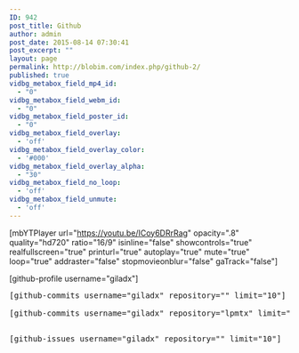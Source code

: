```yaml
---
ID: 942
post_title: Github
author: admin
post_date: 2015-08-14 07:30:41
post_excerpt: ""
layout: page
permalink: http://blobim.com/index.php/github-2/
published: true
vidbg_metabox_field_mp4_id:
  - "0"
vidbg_metabox_field_webm_id:
  - "0"
vidbg_metabox_field_poster_id:
  - "0"
vidbg_metabox_field_overlay:
  - 'off'
vidbg_metabox_field_overlay_color:
  - '#000'
vidbg_metabox_field_overlay_alpha:
  - "30"
vidbg_metabox_field_no_loop:
  - 'off'
vidbg_metabox_field_unmute:
  - 'off'
---
```

[mbYTPlayer url="https://youtu.be/ICoy6DRrRag" opacity=".8" quality="hd720" ratio="16/9" isinline="false" showcontrols="true" realfullscreen="true" printurl="true" autoplay="true" mute="true" loop="true" addraster="false" stopmovieonblur="false" gaTrack="false"]

[github-profile username="giladx"]
<pre>[github-commits username="giladx" repository="" limit="10"]

[github-commits username="giladx" repository="lpmtx" limit="10"]

</pre>
<pre>[github-issues username="giladx" repository="" limit="10"]</pre>